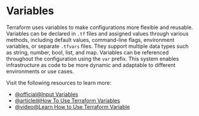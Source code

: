 # Variables

Terraform uses variables to make configurations more flexible and reusable. Variables can be declared in `.tf` files and assigned values through various methods, including default values, command-line flags, environment variables, or separate `.tfvars` files. They support multiple data types such as string, number, bool, list, and map. Variables can be referenced throughout the configuration using the `var` prefix. This system enables infrastructure as code to be more dynamic and adaptable to different environments or use cases.

Visit the following resources to learn more:

- [@official@Input Variables](https://developer.hashicorp.com/terraform/language/values/variables)
- [@article@How To Use Terraform Variables](https://spacelift.io/blog/how-to-use-terraform-variables)
- [@video@Learn How to Use Terraform Variable](https://www.youtube.com/watch?v=oArutYYvQ_Y)
